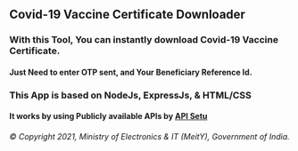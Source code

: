 ## Covid-19 Vaccine Certificate Downloader

### With this Tool, You can instantly download Covid-19 Vaccine Certificate.
#### Just Need to enter OTP sent, and Your Beneficiary Reference Id.

### This App is based on NodeJs, ExpressJs, & HTML/CSS

#### It works by using Publicly available APIs by [API Setu](https://apisetu.gov.in/directory/api/cowin/cowin-public-v2#/)

###### © Copyright 2021, Ministry of Electronics & IT (MeitY), Government of India.